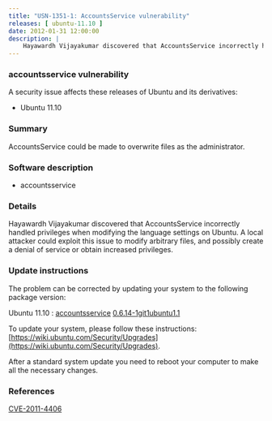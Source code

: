 ```yaml
---
title: "USN-1351-1: AccountsService vulnerability"
releases: [ ubuntu-11.10 ]
date: 2012-01-31 12:00:00
description: |
    Hayawardh Vijayakumar discovered that AccountsService incorrectly handled privileges when modifying the language settings on Ubuntu. A local attacker could exploit this issue to modify arbitrary files, and possibly create a denial of service or obtain increased privileges. 
--- 
```

 
### accountsservice vulnerability

A security issue affects these releases of Ubuntu and its derivatives:

* Ubuntu 11.10

### Summary

AccountsService could be made to overwrite files as the administrator. 

### Software description

* accountsservice 

### Details

Hayawardh Vijayakumar discovered that AccountsService incorrectly handled privileges when modifying the language settings on Ubuntu. A local attacker could exploit this issue to modify arbitrary files, and possibly create a denial of service or obtain increased privileges. 

### Update instructions

The problem can be corrected by updating your system to the following package version:

Ubuntu 11.10
 : [accountsservice](https://launchpad.net/ubuntu/+source/accountsservice) <span> [0.6.14-1git1ubuntu1.1](https://launchpad.net/ubuntu/+source/accountsservice/0.6.14-1git1ubuntu1.1) </span> 

To update your system, please follow these instructions: [https://wiki.ubuntu.com/Security/Upgrades](https://wiki.ubuntu.com/Security/Upgrades).

After a standard system update you need to reboot your computer to make all the necessary changes. 

### References

 [CVE-2011-4406](http://people.ubuntu.com/~ubuntu-security/cve/CVE-2011-4406)
 
